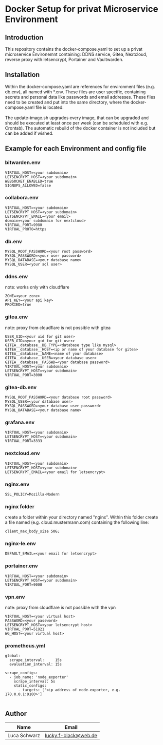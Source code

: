 # Docker Setup for privat Microservice Environment

## Introduction

This repository contains the docker-compose.yaml to set up a privat microservice Environemnt containing: DDNS service, Gitea, Nextcloud, reverse proxy with letsencrypt, Portainer and Vaultwarden.

## Installation

Within the docker-compose.yaml are references for environment files (e.g. db.env), all named with *.env. These files are user specific, containing secrets and personal data like passwords and email addresses. These files need to be created and put into the same directory, where the docker-compose.yaml file is located. <br><br>
The update-image.sh upgrades every image, that can be upgraded and should be executed at least once per week (can be scheduled with e.g. Crontab). The automatic rebuild of the docker container is not included but can be added if wished.

## Example for each Environment and config file

### bitwarden.env

```
VIRTUAL_HOST=<your subdomain>
LETSENCRYPT_HOST=<your subdomain>
WEBSOCKET_ENABLED=true
SIGNUPS_ALLOWED=false
```

### collabora.env

```
VIRTUAL_HOST=<your subdomain>
LETSENCRYPT_HOST=<your subdomain>
LETSENCRYPT_EMAIL=<your email>
domain=<your subdomain for nextcloud>
VIRTUAL_PORT=9980
VIRTUAL_PROTO=https
```

### db.env

```
MYSQL_ROOT_PASSWORD=<your root password>
MYSQL_PASSWORD=<your user password>
MYSQL_DATABASE=<your database name>
MYSQL_USER=<your sql user>

```

### ddns.env

note: works only with cloudflare
```
ZONE=<your zone>
API_KEY=<your api key>
PROXIED=true

```

### gitea.env
note: proxy from cloudflare is not possible with gitea

```
USER_UID=<your uid for git user>
USER_GID=<your gid for git user>
GITEA__database__DB_TYPE=<database type like mysql>
GITEA__database__HOST=<ip or name of your database for gitea>
GITEA__database__NAME=<name of your database>
GITEA__database__USER=<your database user>
GITEA__database__PASSWD=<your database password>
VIRTUAL_HOST=<your subdomain>
LETSENCRYPT_HOST=<your subdomain>
VIRTUAL_PORT=3000

```

### gitea-db.env

```
MYSQL_ROOT_PASSWORD=<your database root password>
MYSQL_USER=<your database user>
MYSQL_PASSWORD=<your database user password>
MYSQL_DATABASE=<your database name>

```

### grafana.env

```
VIRTUAL_HOST=<your subdomain>
LETSENCRYPT_HOST=<your subdomain>
VIRTUAL_PORT=3333

```

### nextcloud.env

```
VIRTUAL_HOST=<your subdomain>
LETSENCRYPT_HOST=<your subdomain>
LETSENCRYPT_EMAIL=<your email for letsencrypt>

```

### nginx.env

```
SSL_POLICY=Mozilla-Modern

```

### nginx folder

create a folder within your directory named "nginx". Within this folder create a file named <cloud domain> (e.g. cloud.mustermann.com) containing the following line:
```
client_max_body_size 50G;
```

### nginx-le.env

```
DEFAULT_EMAIL=<your email for letsencrypt>

```

### portainer.env

```
VIRTUAL_HOST=<your subdomain>
LETSENCRYPT_HOST=<your subdomain>
VIRTUAL_PORT=9000

```

### vpn.env
note: proxy from cloudflare is not possible with the vpn

```
VIRTUAL_HOST=<your virtual host>
PASSWORD=<your password>
LETSENCRYPT_HOST=<your letsencrypt host>
VIRTUAL_PORT=51821
WG_HOST=<your virtual host>
```

### prometheus.yml

```
global:
  scrape_interval:     15s
  evaluation_interval: 15s

scrape_configs:
  - job_name: 'node_exporter'
    scrape_interval: 5s
    static_configs:
      - targets: ['<ip address of node-exporter, e.g. 170.0.0.1:9100>']


```

## Author

| Name           | Email                                              |
| -------------- | ---------------------------------------------------|
| Luca Schwarz   | [lucky.f-black@web.de](mailto:lucky.f-black@web.de)|
